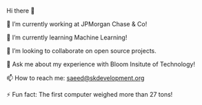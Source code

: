 Hi there 👋

🔭  I’m currently working at JPMorgan Chase & Co! 

🌱  I’m currently learning Machine Learning!

👯  I’m looking to collaborate on open source projects.

💬 Ask me about my experience with Bloom Insitute of Technology!

📫 How to reach me: saeed@skdevelopment.org

⚡ Fun fact: The first computer weighed more than 27 tons!
